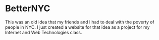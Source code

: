 # BetterNYC
This was an old idea that my friends and I had to deal with the poverty of people in NYC. I just created a website for that idea as a project for my Internet and Web Technologies class.
